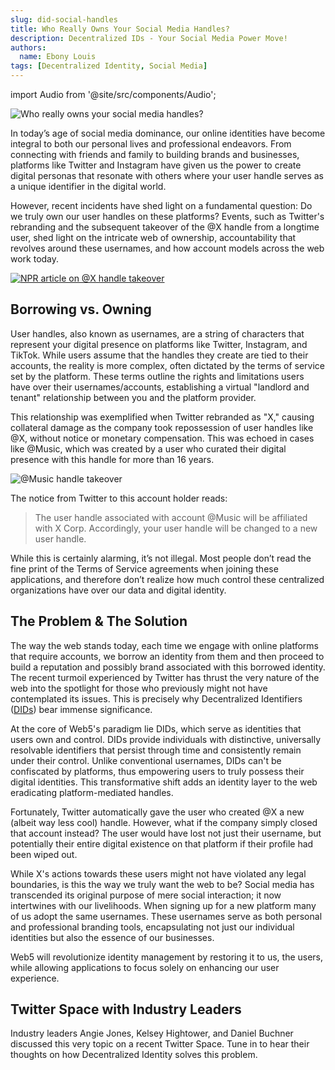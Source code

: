 ```yaml
---
slug: did-social-handles
title: Who Really Owns Your Social Media Handles?
description: Decentralized IDs - Your Social Media Power Move! 
authors:
  name: Ebony Louis
tags: [Decentralized Identity, Social Media]
---
```


<head>
  <meta property="og:title" content="Who Really Owns Your Social Media Handles?" />
  <meta property="og:type" content="website" />
  <meta property="og:url" content='https://developer.tbd.website/blog/did-social-handles' />
  <meta name="og:description" content="Decentralized IDs: Your Social Media Power Move!" />
  <meta property="og:image" content="https://developer.tbd.website/assets/images/blog_social_media_handles_vs_dids-f7ac53fbc8229bd699209ca808e619f2.png" /> 

  <meta name="twitter:card" content="summary_large_image" />
  <meta property="twitter:domain" content="developer.tbd.website" />
  <meta name="twitter:site" content="@tbdevs" />
  <meta name="twitter:title" content="Who Really Owns Your Social Media Handles?" />
  <meta property="twitter:url" content='https://developer.tbd.website/blog/did-social-handles' /> 
  <meta name="twitter:description" content="Decentralized IDs: Your Social Media Power Move!" />
  <meta name="twitter:image" content="https://developer.tbd.website/assets/images/blog_social_media_handles_vs_dids-f7ac53fbc8229bd699209ca808e619f2.png" />

  <link rel="apple-touch-icon" href="https://developer.tbd.website/img/tbd-fav-icon-main.png" />
</head>

import Audio from '@site/src/components/Audio';


![Who really owns your social media handles?](/img/blog_social_media_handles_vs_dids.png)

In today’s age of social media dominance, our online identities have become integral to both our personal lives and professional endeavors. From connecting with friends and family to building brands and businesses, platforms like Twitter and Instagram have given us the power to create digital personas that resonate with others where your user handle serves as a unique identifier in the digital world. 

<!--truncate-->

However, recent incidents have shed light on a fundamental question: Do we truly own our user handles on these platforms? Events, such as Twitter's rebranding and the subsequent takeover of the @X handle from a longtime user, shed light on the intricate web of ownership, accountability that revolves around these usernames, and how account models across the web work today.


[![NPR article on @X handle takeover](/img/npr-article-on-x-handle.png)](https://www.npr.org/2023/07/29/1190891082/twitter-x-account-owner-gene-hwang-elon-musk)

## Borrowing vs. Owning

User handles, also known as usernames, are a string of characters that represent your digital presence on platforms like Twitter, Instagram, and TikTok. While users assume that the handles they create are tied to their accounts, the reality is more complex, often dictated by the terms of service set by the platform. These terms outline the rights and limitations users have over their usernames/accounts, establishing a virtual "landlord and tenant" relationship between you and the platform provider. 

This relationship was exemplified when Twitter rebranded as "X," causing collateral damage as the company took repossession of user handles like @X, without notice or monetary compensation. This was echoed in cases like @Music, which was created by a user who curated their digital presence with this handle for more than 16 years. 

![@Music handle takeover](/img/tweet-from-music-handle.png)

The notice from Twitter to this account holder reads:

> The user handle associated with account @Music will be affiliated with X Corp. Accordingly, your user handle will be changed to a new user handle. 


While this is certainly alarming, it’s not illegal. Most people don’t read the fine print of the Terms of Service agreements when joining these applications, and therefore don’t realize how much control these centralized organizations have over our data and digital identity.  

## The Problem & The Solution

The way the web stands today, each time we engage with online platforms that require accounts, we borrow an identity from them and then proceed to build a reputation and possibly brand associated with this borrowed identity. The recent turmoil experienced by Twitter has thrust the very nature of the web into the spotlight for those who previously might not have contemplated its issues. This is precisely why Decentralized Identifiers ([DIDs](https://developer.tbd.website/docs/web5/learn/decentralized-identifiers#what-is-it)) bear immense significance.

At the core of Web5's paradigm lie DIDs, which serve as identities that users own and control. DIDs provide individuals with distinctive, universally resolvable identifiers that persist through time and consistently remain under their control. Unlike conventional usernames, DIDs can't be confiscated by platforms, thus empowering users to truly possess their digital identities. This transformative shift adds an identity layer to the web eradicating platform-mediated handles.

Fortunately, Twitter automatically gave the user who created @X a new (albeit way less cool) handle. However, what if the company simply closed that account instead? The user would have  lost not just their username, but potentially their entire digital existence on that platform if their profile had been wiped out.  

While X's actions towards these users might not have violated any legal boundaries, is this the way we truly want the web to be? Social media has transcended its original purpose of mere social interaction; it now intertwines with our livelihoods. When signing up for a new platform many of us adopt the same usernames. These usernames serve as both personal and professional branding tools, encapsulating not just our individual identities but also the essence of our businesses.
 
Web5 will revolutionize identity management by restoring it to us, the users, while allowing applications to focus solely on enhancing our user experience. 

## Twitter Space with Industry Leaders
Industry leaders Angie Jones, Kelsey Hightower, and Daniel Buchner discussed this very topic on a recent Twitter Space. Tune in to hear their thoughts on how Decentralized Identity solves this problem.

<div className="mb-8">
  <Audio url="https://soundcloud.com/user-625850228/who-really-owns-your-social-media-handles-with-kelsey-hightower-and-daniel-buchner" />
</div>

